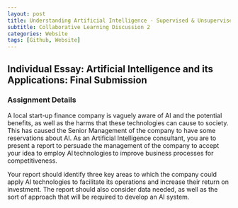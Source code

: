 ```yaml
---
layout: post
title: Understanding Artificial Intelligence - Supervised & Unsupervised learning algorithms
subtitle: Collaborative Learning Discussion 2
categories: Website
tags: [Github, Website]
---
```

 
## Individual Essay: Artificial Intelligence and its Applications: Final Submission

### Assignment Details

A local start-up finance company is vaguely aware of AI and the potential benefits, as well as the harms that these technologies can cause to society. This has caused the Senior Management of the company to have some reservations about AI. As an Artificial Intelligence consultant, you are to present a report to persuade the management of the company to accept your idea to employ AI technologies to improve business processes for competitiveness. 

Your report should identify three key areas to which the company could apply AI technologies to facilitate its operations and increase their return on investment. The report should also consider data needed, as well as the sort of approach that will be required to develop an AI system. 
